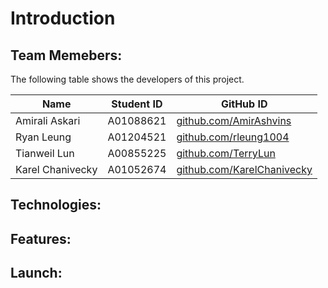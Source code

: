 # Introduction

## Team Memebers:

The following table shows the developers of this project.

| Name             | Student ID | GitHub ID                                                |
| ---------------- | ---------- | -------------------------------------------------------- |
| Amirali Askari   | A01088621  | [github.com/AmirAshvins](github.com/AmirAshvins)         |
| Ryan Leung       | A01204521  | [github.com/rleung1004](github.com/rleung1004)           |
| Tianweil Lun     | A00855225  | [github.com/TerryLun](https://github.com/TerryLun)       |
| Karel Chanivecky | A01052674  | [github.com/KarelChanivecky](github.com/KarelChanivecky) |

## Technologies:

## Features:

## Launch:
